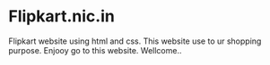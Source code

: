 # Flipkart.nic.in
Flipkart website using html and css.
This website use to ur shopping purpose.
Enjooy go to this website.
Wellcome..
